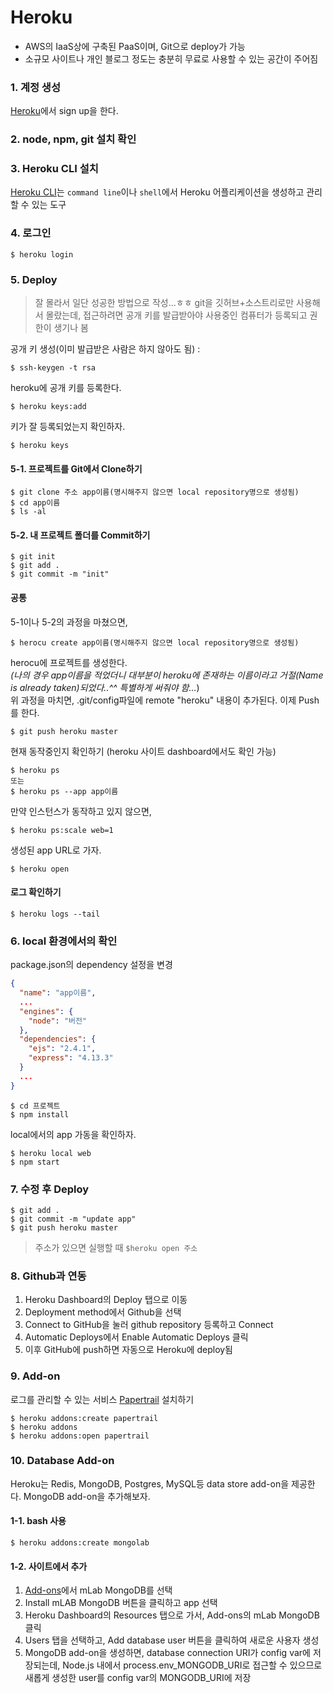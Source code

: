 # Heroku
- AWS의 IaaS상에 구축된 PaaS이며, Git으로 deploy가 가능
- 소규모 사이트나 개인 블로그 정도는 충분히 무료로 사용할 수 있는 공간이 주어짐

### 1. 계정 생성
[Heroku](https://www.heroku.com/)에서 sign up을 한다.
### 2. node, npm, git 설치 확인
### 3. Heroku CLI 설치
[Heroku CLI](https://devcenter.heroku.com/articles/heroku-cli)는 `command line`이나 `shell`에서 Heroku 어플리케이션을 생성하고 관리할 수 있는 도구
### 4. 로그인
```
$ heroku login
```
### 5. Deploy
> 잘 몰라서 일단 성공한 방법으로 작성...ㅎㅎ
git을 깃허브+소스트리로만 사용해서 몰랐는데, 접근하려면 공개 키를 발급받아야 사용중인 컴퓨터가 등록되고 권한이 생기나 봄

공개 키 생성(이미 발급받은 사람은 하지 않아도 됨) :
```
$ ssh-keygen -t rsa
```
heroku에 공개 키를 등록한다.
```
$ heroku keys:add
```
키가 잘 등록되었는지 확인하자.
```
$ heroku keys
```
#### 5-1. 프로젝트를 Git에서 Clone하기
```
$ git clone 주소 app이름(명시해주지 않으면 local repository명으로 생성됨)
$ cd app이름
$ ls -al
```
#### 5-2. 내 프로젝트 폴더를 Commit하기
```
$ git init
$ git add .
$ git commit -m "init"
```
#### 공통
5-1이나 5-2의 과정을 마쳤으면,
```
$ herocu create app이름(명시해주지 않으면 local repository명으로 생성됨)
```
herocu에 프로젝트를 생성한다.<br>*(나의 경우 app이름을 적었더니 대부분이 heroku에 존재하는 이름이라고 거절(Name is already taken)되었다..^^ 특별하게 써줘야 함...*)<br>위 과정을 마치면, .git/config파일에 remote "heroku" 내용이 추가된다. 이제 Push를 한다.
```
$ git push heroku master
```
현재 동작중인지 확인하기 (heroku 사이트 dashboard에서도 확인 가능)
```
$ heroku ps
또는
$ heroku ps --app app이름
```
만약 인스턴스가 동작하고 있지 않으면,
```
$ heroku ps:scale web=1
```
생성된 app URL로 가자.
```
$ heroku open
```
#### 로그 확인하기
```
$ heroku logs --tail
```
### 6. local 환경에서의 확인
package.json의 dependency 설정을 변경
```json
{
  "name": "app이름",
  ...
  "engines": {
    "node": "버전"
  },
  "dependencies": {
    "ejs": "2.4.1",
    "express": "4.13.3"
  }
  ...
}
```
```
$ cd 프로젝트
$ npm install
```
local에서의 app 가동을 확인하자.
```
$ heroku local web
$ npm start
```
### 7. 수정 후 Deploy
```
$ git add .
$ git commit -m "update app"
$ git push heroku master
```
> 주소가 있으면 실행할 때 `$heroku open 주소`

### 8. Github과 연동
1. Heroku Dashboard의 Deploy 탭으로 이동
2. Deployment method에서 Github을 선택
3. Connect to GitHub을 눌러 github repository 등록하고 Connect
4. Automatic Deploys에서 Enable Automatic Deploys 클릭
5. 이후 GitHub에 push하면 자동으로 Heroku에 deploy됨

### 9. Add-on
로그를 관리할 수 있는 서비스 [Papertrail](https://elements.heroku.com/addons/papertrail) 설치하기
```
$ heroku addons:create papertrail
$ heroku addons
$ heroku addons:open papertrail
```

### 10. Database Add-on
Heroku는 Redis, MongoDB, Postgres, MySQL등 data store add-on을 제공한다. MongoDB add-on을 추가해보자.
#### 1-1. bash 사용
```
$ heroku addons:create mongolab
```
#### 1-2. 사이트에서 추가
1. [Add-ons](https://elements.heroku.com/addons)에서 mLab MongoDB를 선택
2. Install mLAB MongoDB 버튼을 클릭하고 app 선택
3. Heroku Dashboard의 Resources 탭으로 가서, Add-ons의 mLab MongoDB 클릭
4. Users 탭을 선택하고, Add database user 버튼을 클릭하여 새로운 사용자 생성
5. MongoDB add-on을 생성하면, database connection URI가 config var에 저장되는데, Node.js 내에서 process.env_MONGODB_URI로 접근할 수 있으므로 새롭게 생성한 user를 config var의 MONGODB_URI에 저장
